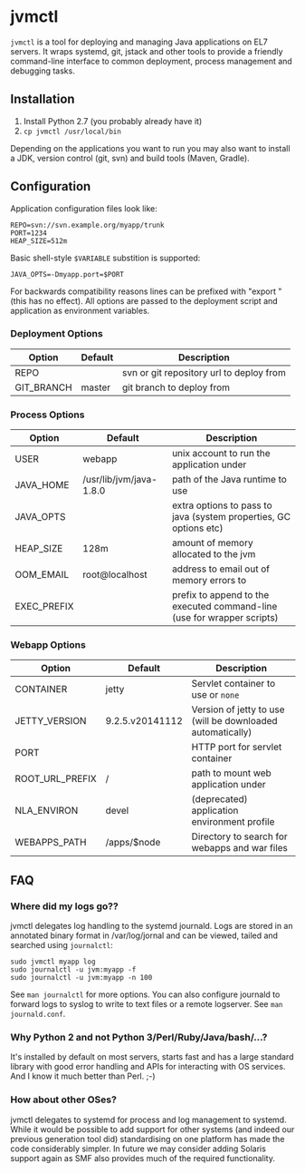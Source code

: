 # jvmctl

`jvmctl` is a tool for deploying and managing Java applications on EL7
servers.  It wraps systemd, git, jstack and other tools to provide a
friendly command-line interface to common deployment, process management
and debugging tasks.

## Installation

1. Install Python 2.7 (you probably already have it)
2. `cp jvmctl /usr/local/bin`

Depending on the applications you want to run you may also want to install a JDK,  version 
control (git, svn) and build tools (Maven, Gradle).

## Configuration

Application configuration files look like:

    REPO=svn://svn.example.org/myapp/trunk
    PORT=1234
    HEAP_SIZE=512m

Basic shell-style `$VARIABLE` substition is supported:

    JAVA_OPTS=-Dmyapp.port=$PORT

For backwards compatibility reasons lines can be prefixed with
"export " (this has no effect).  All options are passed to the deployment
script and application as environment variables.

### Deployment Options

Option      | Default        | Description
------------|----------------|-------------------------
REPO        |                | svn or git repository url to deploy from
GIT_BRANCH  | master         | git branch to deploy from 

### Process Options

Option      | Default        | Description
------------|----------------|------------------------
USER        | webapp         | unix account to run the application under
JAVA_HOME   | /usr/lib/jvm/java-1.8.0 | path of the Java runtime to use
JAVA_OPTS   |                | extra options to pass to java (system properties, GC options etc)
HEAP_SIZE   | 128m           | amount of memory allocated to the jvm
OOM_EMAIL   | root@localhost | address to email out of memory errors to
EXEC_PREFIX |                | prefix to append to the executed command-line (use for wrapper scripts)

### Webapp Options

Option        | Default        | Description
--------------|----------------|------------------------
CONTAINER     | jetty          | Servlet container to use or `none`
JETTY_VERSION | 9.2.5.v20141112 | Version of jetty to use (will be downloaded automatically)
PORT          |                | HTTP port for servlet container
ROOT_URL_PREFIX | /          | path to mount web application under
NLA_ENVIRON   | devel          | (deprecated) application environment profile
WEBAPPS_PATH  | /apps/$node    | Directory to search for webapps and war files

## FAQ

### Where did my logs go??

jvmctl delegates log handling to the systemd journald. Logs are stored 
in an annotated binary format in /var/log/jornal and can be viewed, tailed and
searched using `journalctl`:

    sudo jvmctl myapp log
    sudo journalctl -u jvm:myapp -f
    sudo journalctl -u jvm:myapp -n 100

See `man journalctl` for more options.  You can also configure journald to
forward logs to syslog to write to text files or a remote logserver.  See
`man journald.conf`.

### Why Python 2 and not Python 3/Perl/Ruby/Java/bash/...?

It's installed by default on most servers, starts fast and has a large standard
library with good error handling and APIs for interacting with OS services. And
I know it much better than Perl. ;-)

### How about other OSes?

jvmctl delegates to systemd for process and log management to systemd.  While it
would be possible to add support for other systems (and indeed our previous
generation tool did) standardising on one platform has made the code considerably
simpler.  In future we may consider adding Solaris support again as SMF also
provides much of the required functionality.
